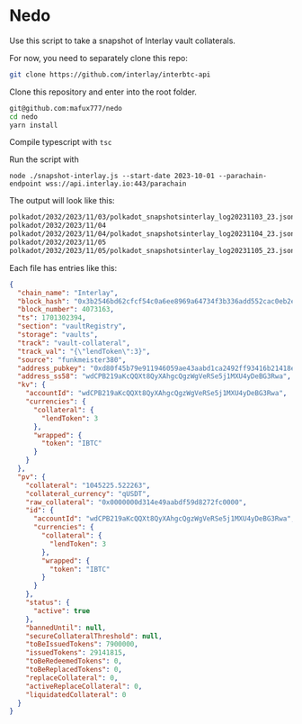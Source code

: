 # Nedo

Use this script to take a snapshot of Interlay vault collaterals. 

For now, you need to separately clone this repo:

```bash
git clone https://github.com/interlay/interbtc-api
```

Clone this repository and enter into the root folder.

```bash
git@github.com:mafux777/nedo
cd nedo
yarn install
```

Compile typescript with `tsc`

Run the script with 

`node ./snapshot-interlay.js --start-date 2023-10-01 --parachain-endpoint wss://api.interlay.io:443/parachain`

The output will look like this:

```bash
polkadot/2032/2023/11/03/polkadot_snapshotsinterlay_log20231103_23.json
polkadot/2032/2023/11/04
polkadot/2032/2023/11/04/polkadot_snapshotsinterlay_log20231104_23.json
polkadot/2032/2023/11/05
polkadot/2032/2023/11/05/polkadot_snapshotsinterlay_log20231105_23.json
```

Each file has entries like this:

```json
{
  "chain_name": "Interlay",
  "block_hash": "0x3b2546bd62cfcf54c0a6ee8969a64734f3b336add552cac0eb2e108494fd9603",
  "block_number": 4073163,
  "ts": 1701302394,
  "section": "vaultRegistry",
  "storage": "vaults",
  "track": "vault-collateral",
  "track_val": "{\"lendToken\":3}",
  "source": "funkmeister380",
  "address_pubkey": "0xd80f45b79e911946059ae43aabd1ca2492ff93416b21418e6ca1538c1a782a27",
  "address_ss58": "wdCPB219aKcQQXt8QyXAhgcQgzWgVeRSe5j1MXU4yDeBG3Rwa",
  "kv": {
    "accountId": "wdCPB219aKcQQXt8QyXAhgcQgzWgVeRSe5j1MXU4yDeBG3Rwa",
    "currencies": {
      "collateral": {
        "lendToken": 3
      },
      "wrapped": {
        "token": "IBTC"
      }
    }
  },
  "pv": {
    "collateral": "1045225.522263",
    "collateral_currency": "qUSDT",
    "raw_collateral": "0x0000000d314e49aabdf59d8272fc0000",
    "id": {
      "accountId": "wdCPB219aKcQQXt8QyXAhgcQgzWgVeRSe5j1MXU4yDeBG3Rwa",
      "currencies": {
        "collateral": {
          "lendToken": 3
        },
        "wrapped": {
          "token": "IBTC"
        }
      }
    },
    "status": {
      "active": true
    },
    "bannedUntil": null,
    "secureCollateralThreshold": null,
    "toBeIssuedTokens": 7900000,
    "issuedTokens": 29141815,
    "toBeRedeemedTokens": 0,
    "toBeReplacedTokens": 0,
    "replaceCollateral": 0,
    "activeReplaceCollateral": 0,
    "liquidatedCollateral": 0
  }
}
```

